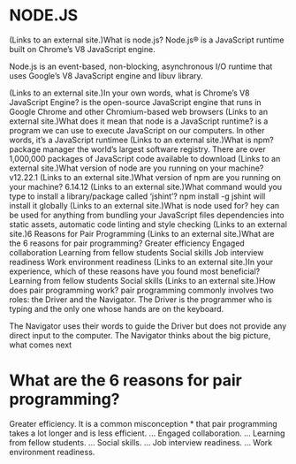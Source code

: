 # NODE.JS
 (Links to an external site.)What is node.js?
Node.js® is a JavaScript runtime built on Chrome’s V8 JavaScript engine.

Node.js is an event-based, non-blocking, asynchronous I/O runtime that uses Google’s V8 JavaScript engine and libuv library.

 (Links to an external site.)In your own words, what is Chrome’s V8 JavaScript Engine?
is the open-source JavaScript engine that runs in Google Chrome and other Chromium-based web browsers
 (Links to an external site.)What does it mean that node is a JavaScript runtime?
is a program we can use to execute JavaScript on our computers. In other words, it’s a JavaScript runtimee
 (Links to an external site.)What is npm?
package manager
the world’s largest software registry. There are over 1,000,000 packages of JavaScript code available to download
 (Links to an external site.)What version of node are you running on your machine?
v12.22.1
 (Links to an external site.)What version of npm are you running on your machine?
6.14.12
 (Links to an external site.)What command would you type to install a library/package called ‘jshint’?
npm install -g jshint will install it globally
 (Links to an external site.)What is node used for?
hey can be used for anything from bundling your JavaScript files
dependencies into static assets,
automatic code linting and style checking
 (Links to an external site.)6 Reasons for Pair Programming
 (Links to an external site.)What are the 6 reasons for pair programming?
Greater efficiency
Engaged collaboration
Learning from fellow students
Social skills
Job interview readiness
Work environment readiness
 (Links to an external site.)In your experience, which of these reasons have you found most beneficial?
Learning from fellow students
Social skills
 (Links to an external site.)How does pair programming work?
pair programming commonly involves two roles: the Driver and the Navigator. The Driver is the programmer who is typing and the only one whose hands are on the keyboard.

The Navigator uses their words to guide the Driver but does not provide any direct input to the computer. The Navigator thinks about the big picture, what comes next



# What are the 6 reasons for pair programming?

Greater efficiency. It is a common misconception * that pair programming takes a lot longer and is less efficient. ...
Engaged collaboration. ...
Learning from fellow students. ...
Social skills. ...
Job interview readiness. ...
Work environment readiness.